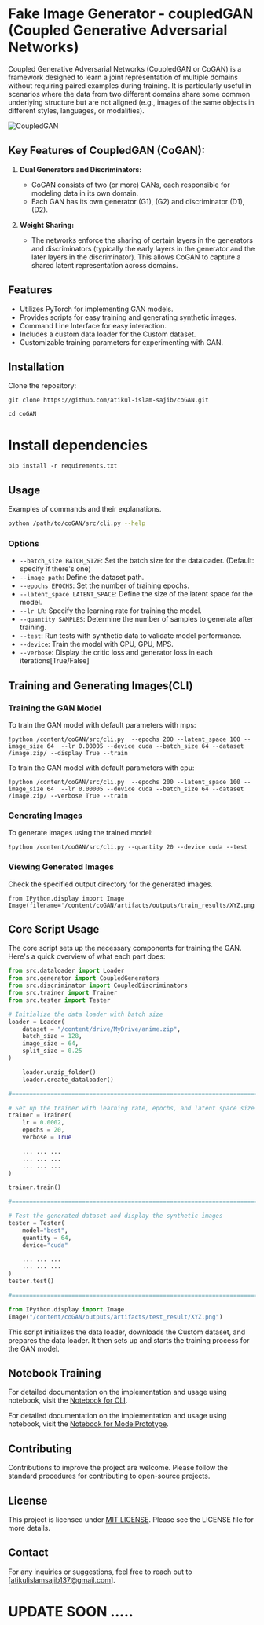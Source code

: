 # Fake Image Generator - coupledGAN (Coupled Generative Adversarial Networks)

Coupled Generative Adversarial Networks (CoupledGAN or CoGAN) is a framework designed to learn a joint representation of multiple domains without requiring paired examples during training. It is particularly useful in scenarios where the data from two different domains share some common underlying structure but are not aligned (e.g., images of the same objects in different styles, languages, or modalities).


![CoupledGAN](https://github.com/atikul-islam-sajib/Research-Assistant-Work-HWR/blob/main/fake_image.png)

## Key Features of CoupledGAN (CoGAN):

1. **Dual Generators and Discriminators:**
   - CoGAN consists of two (or more) GANs, each responsible for modeling data in its own domain.
   - Each GAN has its own generator \(G1\), \(G2\) and discriminator \(D1\), \(D2\).

2. **Weight Sharing:**
   - The networks enforce the sharing of certain layers in the generators and discriminators (typically the early layers in the generator and the later layers in the discriminator). This allows CoGAN to capture a shared latent representation across domains.

## Features

- Utilizes PyTorch for implementing GAN models.
- Provides scripts for easy training and generating synthetic images.
- Command Line Interface for easy interaction.
- Includes a custom data loader for the Custom dataset.
- Customizable training parameters for experimenting with GAN.

## Installation

Clone the repository:

```
git clone https://github.com/atikul-islam-sajib/coGAN.git

cd coGAN
```

# Install dependencies

```
pip install -r requirements.txt
```

## Usage

Examples of commands and their explanations.

```bash
python /path/to/coGAN/src/cli.py --help
```

### Options

- `--batch_size BATCH_SIZE`: Set the batch size for the dataloader. (Default: specify if there's one)
- `--image_path`: Define the dataset path.
- `--epochs EPOCHS`: Set the number of training epochs.
- `--latent_space LATENT_SPACE`: Define the size of the latent space for the model.
- `--lr LR`: Specify the learning rate for training the model.
- `--quantity SAMPLES`: Determine the number of samples to generate after training.
- `--test`: Run tests with synthetic data to validate model performance.
- `--device`: Train the model with CPU, GPU, MPS.
- `--verbose`: Display the critic loss and generator loss in each iterations[True/False]

## Training and Generating Images(CLI)

### Training the GAN Model

To train the GAN model with default parameters with mps:

```
!python /content/coGAN/src/cli.py  --epochs 200 --latent_space 100 --image_size 64  --lr 0.00005 --device cuda --batch_size 64 --dataset /image.zip/ --display True --train
```

To train the GAN model with default parameters with cpu:

```
!python /content/coGAN/src/cli.py  --epochs 200 --latent_space 100 --image_size 64  --lr 0.00005 --device cuda --batch_size 64 --dataset /image.zip/ --verbose True --train
```


### Generating Images

To generate images using the trained model:

```
!python /content/coGAN/src/cli.py --quantity 20 --device cuda --test
```

### Viewing Generated Images

Check the specified output directory for the generated images.

```
from IPython.display import Image
Image(filename='/content/coGAN/artifacts/outputs/train_results/XYZ.png')
```

## Core Script Usage

The core script sets up the necessary components for training the GAN. Here's a quick overview of what each part does:

```python
from src.dataloader import Loader
from src.generator import CoupledGenerators
from src.discriminator import CoupledDiscriminators
from src.trainer import Trainer
from src.tester import Tester

# Initialize the data loader with batch size
loader = Loader(
    dataset = "/content/drive/MyDrive/anime.zip",
    batch_size = 128,
    image_size = 64,
    split_size = 0.25
)

    loader.unzip_folder()
    loader.create_dataloader()

#================================================================================================================#

# Set up the trainer with learning rate, epochs, and latent space size
trainer = Trainer(
    lr = 0.0002,
    epochs = 20,
    verbose = True

    ... ... ... 
    ... ... ...
    ... ... ...
)

trainer.train()

#================================================================================================================#

# Test the generated dataset and display the synthetic images
tester = Tester(
    model="best",
    quantity = 64,
    device="cuda"

    ... ... ...
    ... ... ...
)
tester.test()

#================================================================================================================#

from IPython.display import Image
Image("/content/coGAN/outputs/artifacts/test_result/XYZ.png")
```

This script initializes the data loader, downloads the Custom dataset, and prepares the data loader. It then sets up and starts the training process for the GAN model.

## Notebook Training

For detailed documentation on the implementation and usage using notebook, visit the [Notebook for CLI](./notebooks/coGAN-Tutorial.ipynb).

For detailed documentation on the implementation and usage using notebook, visit the [Notebook for ModelPrototype](./notebooks/ModelPrototype.ipynb).

## Contributing

Contributions to improve the project are welcome. Please follow the standard procedures for contributing to open-source projects.

## License

This project is licensed under [MIT LICENSE](./LICENSE). Please see the LICENSE file for more details.

## Contact

For any inquiries or suggestions, feel free to reach out to [atikulislamsajib137@gmail.com].

# UPDATE SOON .....
